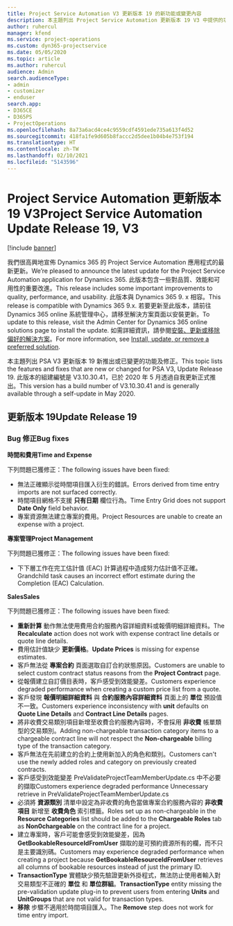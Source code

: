 ```yaml
---
title: Project Service Automation V3 更新版本 19 的新功能或變更內容
description: 本主題列出 Project Service Automation 更新版本 19 V3 中提供的功能和修正。
author: ruhercul
manager: kfend
ms.service: project-operations
ms.custom: dyn365-projectservice
ms.date: 05/05/2020
ms.topic: article
ms.author: ruhercul
audience: Admin
search.audienceType:
- admin
- customizer
- enduser
search.app:
- D365CE
- D365PS
- ProjectOperations
ms.openlocfilehash: 8a73a6acd4ce4c9559cdf4591ede735a613f4d52
ms.sourcegitcommit: 418fa1fe9d605b8faccc2d5dee1b04b4e753f194
ms.translationtype: HT
ms.contentlocale: zh-TW
ms.lasthandoff: 02/10/2021
ms.locfileid: "5143596"
---
```

# <a name="project-service-automation-update-release-19-v3"></a><span data-ttu-id="eb0e4-103">Project Service Automation 更新版本 19 V3</span><span class="sxs-lookup"><span data-stu-id="eb0e4-103">Project Service Automation Update Release 19, V3</span></span>

[!include [banner](../includes/psa-now-project-operations.md)]

<span data-ttu-id="eb0e4-104">我們很高興地宣佈 Dynamics 365 的 Project Service Automation 應用程式的最新更新。</span><span class="sxs-lookup"><span data-stu-id="eb0e4-104">We’re pleased to announce the latest update for the Project Service Automation application for Dynamics 365.</span></span> <span data-ttu-id="eb0e4-105">此版本包含一些對品質、效能和可用性的重要改進。</span><span class="sxs-lookup"><span data-stu-id="eb0e4-105">This release includes some important improvements to quality, performance, and usability.</span></span> <span data-ttu-id="eb0e4-106">此版本與 Dynamics 365 9. x 相容。</span><span class="sxs-lookup"><span data-stu-id="eb0e4-106">This release is compatible with Dynamics 365 9.x.</span></span> <span data-ttu-id="eb0e4-107">若要更新至此版本，請前往 Dynamics 365 online 系統管理中心，請移至解決方案頁面以安裝更新。</span><span class="sxs-lookup"><span data-stu-id="eb0e4-107">To update to this release, visit the Admin Center for Dynamics 365 online solutions page to install the update.</span></span> <span data-ttu-id="eb0e4-108">如需詳細資訊，請參閱[安裝、更新或移除偏好的解決方案](https://docs.microsoft.com/power-platform/admin/install-remove-preferred-solution)。</span><span class="sxs-lookup"><span data-stu-id="eb0e4-108">For more information, see [Install, update, or remove a preferred solution](https://docs.microsoft.com/power-platform/admin/install-remove-preferred-solution).</span></span>

<span data-ttu-id="eb0e4-109">本主題列出 PSA V3 更新版本 19 新推出或已變更的功能及修正。</span><span class="sxs-lookup"><span data-stu-id="eb0e4-109">This topic lists the features and fixes that are new or changed for PSA V3, Update Release 19.</span></span> <span data-ttu-id="eb0e4-110">此版本的組建編號是 V3.10.30.41，已於 2020 年 5 月透過自我更新正式推出。</span><span class="sxs-lookup"><span data-stu-id="eb0e4-110">This version has a build number of V3.10.30.41 and is generally available through a self-update in May 2020.</span></span>

## <a name="update-release-19"></a><span data-ttu-id="eb0e4-111">更新版本 19</span><span class="sxs-lookup"><span data-stu-id="eb0e4-111">Update Release 19</span></span>

### <a name="bug-fixes"></a><span data-ttu-id="eb0e4-112">Bug 修正</span><span class="sxs-lookup"><span data-stu-id="eb0e4-112">Bug fixes</span></span>

<span data-ttu-id="eb0e4-113">**時間和費用**</span><span class="sxs-lookup"><span data-stu-id="eb0e4-113">**Time and Expense**</span></span>

<span data-ttu-id="eb0e4-114">下列問題已獲修正：</span><span class="sxs-lookup"><span data-stu-id="eb0e4-114">The following issues have been fixed:</span></span> 

- <span data-ttu-id="eb0e4-115">無法正確顯示從時間項目匯入衍生的錯誤。</span><span class="sxs-lookup"><span data-stu-id="eb0e4-115">Errors derived from time entry imports are not surfaced correctly.</span></span>
- <span data-ttu-id="eb0e4-116">時間項目網格不支援 **只有日期** 欄位行為。</span><span class="sxs-lookup"><span data-stu-id="eb0e4-116">Time Entry Grid does not support **Date Only** field behavior.</span></span>
- <span data-ttu-id="eb0e4-117">專案資源無法建立專案的費用。</span><span class="sxs-lookup"><span data-stu-id="eb0e4-117">Project Resources are unable to create an expense with a project.</span></span>

<span data-ttu-id="eb0e4-118">**專案管理**</span><span class="sxs-lookup"><span data-stu-id="eb0e4-118">**Project Management**</span></span>

<span data-ttu-id="eb0e4-119">下列問題已獲修正：</span><span class="sxs-lookup"><span data-stu-id="eb0e4-119">The following issues have been fixed:</span></span> 

-  <span data-ttu-id="eb0e4-120">下下層工作在完工估計值 (EAC) 計算過程中造成努力估計值不正確。</span><span class="sxs-lookup"><span data-stu-id="eb0e4-120">Grandchild task causes an incorrect effort estimate during the Completion (EAC) Calculation.</span></span>

<span data-ttu-id="eb0e4-121">**Sales**</span><span class="sxs-lookup"><span data-stu-id="eb0e4-121">**Sales**</span></span>

<span data-ttu-id="eb0e4-122">下列問題已獲修正：</span><span class="sxs-lookup"><span data-stu-id="eb0e4-122">The following issues have been fixed:</span></span> 

- <span data-ttu-id="eb0e4-123">**重新計算** 動作無法使用費用合約服務內容詳細資料或報價明細詳細資料。</span><span class="sxs-lookup"><span data-stu-id="eb0e4-123">The **Recalculate** action does not work with expense contract line details or quote line details.</span></span>
- <span data-ttu-id="eb0e4-124">費用估計值缺少 **更新價格**。</span><span class="sxs-lookup"><span data-stu-id="eb0e4-124">**Update Prices** is missing for expense estimates.</span></span>
-  <span data-ttu-id="eb0e4-125">客戶無法從 **專案合約** 頁面選取自訂合約狀態原因。</span><span class="sxs-lookup"><span data-stu-id="eb0e4-125">Customers are unable to select custom contract status reasons from the **Project Contract** page.</span></span>
- <span data-ttu-id="eb0e4-126">從報價建立自訂價目表時，客戶感受到效能變差。</span><span class="sxs-lookup"><span data-stu-id="eb0e4-126">Customers experience degraded performance when creating a custom price list from a quote.</span></span>
- <span data-ttu-id="eb0e4-127">客戶發現 **報價明細詳細資料** 與 **合約服務內容詳細資料** 頁面上的 **單位** 預設值不一致。</span><span class="sxs-lookup"><span data-stu-id="eb0e4-127">Customers experience inconsistency with **unit** defaults on **Quote Line Details** and **Contract Line Details** pages.</span></span>
- <span data-ttu-id="eb0e4-128">將非收費交易類別項目新增至收費合約服務內容時，不會採用 **非收費** 帳單類型的交易類別。</span><span class="sxs-lookup"><span data-stu-id="eb0e4-128">Adding non-chargeable transaction category items to a chargeable contract line will not respect the **Non-chargeable** billing type of the transaction category.</span></span>
- <span data-ttu-id="eb0e4-129">客戶無法在先前建立的合約上使用新加入的角色和類別。</span><span class="sxs-lookup"><span data-stu-id="eb0e4-129">Customers can't use the newly added roles and category on previously created contracts.</span></span>
- <span data-ttu-id="eb0e4-130">客戶感受到效能變差 PreValidateProjectTeamMemberUpdate.cs 中不必要的擷取</span><span class="sxs-lookup"><span data-stu-id="eb0e4-130">Customers experience degraded performance Unnecessary retrieve in PreValidateProjectTeamMemberUpdate.cs</span></span>
- <span data-ttu-id="eb0e4-131">必須將 **資源類別** 清單中設定為非收費的角色當做專案合約服務內容的 **非收費項目** 新增至 **收費角色** 索引標籤。</span><span class="sxs-lookup"><span data-stu-id="eb0e4-131">Roles set up as non-chargeable in the **Resource Categories** list should be added to the **Chargeable Roles** tab as **Non0chargeable** on the contract line for a project.</span></span>
- <span data-ttu-id="eb0e4-132">建立專案時，客戶可能會感受到效能變差，因為 **GetBookableResourceIdFromUser** 擷取的是可預約資源所有的欄，而不只是主要識別碼。</span><span class="sxs-lookup"><span data-stu-id="eb0e4-132">Customers may experience degraded performance when creating a project because **GetBookableResourceIdFromUser** retrieves all columns of bookable resources instead of just the primary ID.</span></span>
- <span data-ttu-id="eb0e4-133">**TransactionType** 實體缺少預先驗證更新外掛程式，無法防止使用者輸入對交易類型不正確的 **單位** 和 **單位群組**。</span><span class="sxs-lookup"><span data-stu-id="eb0e4-133">**TransactionType** entity missing the pre-validation update plug-in to prevent users from entering **Units** and **UnitGroups** that are not valid for transaction types.</span></span>
- <span data-ttu-id="eb0e4-134">**移除** 步驟不適用於時間項目匯入。</span><span class="sxs-lookup"><span data-stu-id="eb0e4-134">The **Remove** step does not work for time entry import.</span></span>
